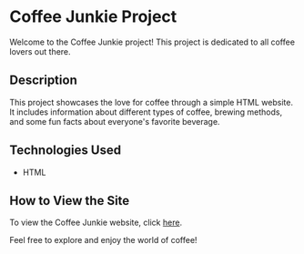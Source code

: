 # Coffee Junkie Project

Welcome to the Coffee Junkie project! This project is dedicated to all coffee lovers out there.

## Description
This project showcases the love for coffee through a simple HTML website. It includes information about different types of coffee, brewing methods, and some fun facts about everyone's favorite beverage.

## Technologies Used
- HTML

## How to View the Site
To view the Coffee Junkie website, click [here](https://ankush1oo8.github.io/Only-HTML-site/).

Feel free to explore and enjoy the world of coffee!

